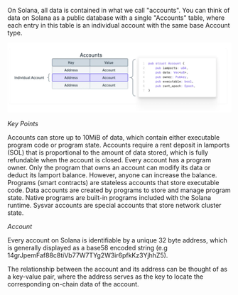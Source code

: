 On Solana, all data is contained in what we call "accounts". You can think of data on Solana as a public database with a single "Accounts" table, where each entry in this table is an individual account with the same base Account type.

![alt text](image.png)


*_Key Points_*

Accounts can store up to 10MiB of data, which contain either executable program code or program state.
Accounts require a rent deposit in lamports (SOL) that is proportional to the amount of data stored, which is fully refundable when the account is closed.
Every account has a program owner. Only the program that owns an account can modify its data or deduct its lamport balance. However, anyone can increase the balance.
Programs (smart contracts) are stateless accounts that store executable code.
Data accounts are created by programs to store and manage program state.
Native programs are built-in programs included with the Solana runtime.
Sysvar accounts are special accounts that store network cluster state.

_Account_

Every account on Solana is identifiable by a unique 32 byte address, which is generally displayed as a base58 encoded string (e.g 14grJpemFaf88c8tiVb77W7TYg2W3ir6pfkKz3YjhhZ5).

The relationship between the account and its address can be thought of as a key-value pair, where the address serves as the key to locate the corresponding on-chain data of the account.